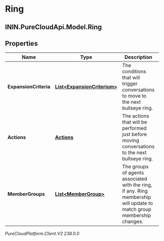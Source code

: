 # Ring

## ININ.PureCloudApi.Model.Ring

## Properties

|Name | Type | Description | Notes|
|------------ | ------------- | ------------- | -------------|
| **ExpansionCriteria** | [**List&lt;ExpansionCriterium&gt;**](ExpansionCriterium) | The conditions that will trigger conversations to move to the next bullseye ring. | [optional] |
| **Actions** | [**Actions**](Actions) | The actions that will be performed just before moving conversations to the next bullseye ring. | [optional] |
| **MemberGroups** | [**List&lt;MemberGroup&gt;**](MemberGroup) | The groups of agents associated with the ring, if any.  Ring membership will update to match group membership changes. | [optional] |



_PureCloudPlatform.Client.V2 238.0.0_
